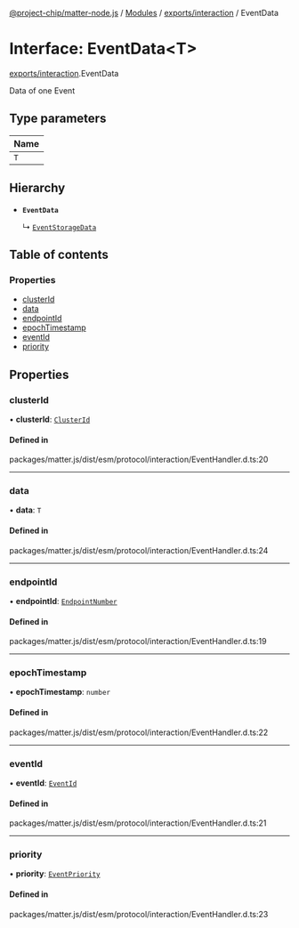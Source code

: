 [@project-chip/matter-node.js](../README.md) / [Modules](../modules.md) / [exports/interaction](../modules/exports_interaction.md) / EventData

# Interface: EventData\<T\>

[exports/interaction](../modules/exports_interaction.md).EventData

Data of one Event

## Type parameters

| Name |
| :------ |
| `T` |

## Hierarchy

- **`EventData`**

  ↳ [`EventStorageData`](exports_interaction.EventStorageData.md)

## Table of contents

### Properties

- [clusterId](exports_interaction.EventData.md#clusterid)
- [data](exports_interaction.EventData.md#data)
- [endpointId](exports_interaction.EventData.md#endpointid)
- [epochTimestamp](exports_interaction.EventData.md#epochtimestamp)
- [eventId](exports_interaction.EventData.md#eventid)
- [priority](exports_interaction.EventData.md#priority)

## Properties

### clusterId

• **clusterId**: [`ClusterId`](../modules/exports_datatype.md#clusterid)

#### Defined in

packages/matter.js/dist/esm/protocol/interaction/EventHandler.d.ts:20

___

### data

• **data**: `T`

#### Defined in

packages/matter.js/dist/esm/protocol/interaction/EventHandler.d.ts:24

___

### endpointId

• **endpointId**: [`EndpointNumber`](../modules/exports_datatype.md#endpointnumber)

#### Defined in

packages/matter.js/dist/esm/protocol/interaction/EventHandler.d.ts:19

___

### epochTimestamp

• **epochTimestamp**: `number`

#### Defined in

packages/matter.js/dist/esm/protocol/interaction/EventHandler.d.ts:22

___

### eventId

• **eventId**: [`EventId`](../modules/exports_datatype.md#eventid)

#### Defined in

packages/matter.js/dist/esm/protocol/interaction/EventHandler.d.ts:21

___

### priority

• **priority**: [`EventPriority`](../enums/exports_cluster.EventPriority.md)

#### Defined in

packages/matter.js/dist/esm/protocol/interaction/EventHandler.d.ts:23
